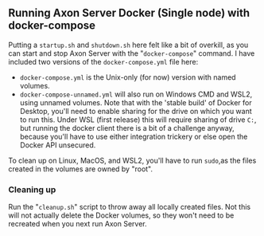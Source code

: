 ## Running Axon Server Docker (Single node) with docker-compose

Putting a `startup.sh` and `shutdown.sh` here felt like a bit of overkill, as you can start and stop Axon Server with the "`docker-compose`" command. I have included two versions of the `docker-compose.yml` file here:

* `docker-compose.yml` is the Unix-only (for now) version with named volumes.
* `docker-compose-unnamed.yml` will also run on Windows CMD and WSL2, using unnamed volumes. Note that with the 'stable build' of Docker for Desktop, you'll need to enable sharing for the drive on which you want to run this. Under WSL (first release) this will require sharing of drive `C:`, but running the docker client there is a bit of a challenge anyway, because you'll have to use either integration trickery or else open the Docker API unsecured.

To clean up on Linux, MacOS, and WSL2, you'll have to run `sudo`,as the files created in the volumes are owned by "root".

### Cleaning up

Run the "`cleanup.sh`" script to throw away all locally created files. Not this will not actually delete the Docker volumes, so they won't need to be recreated when you next run Axon Server.